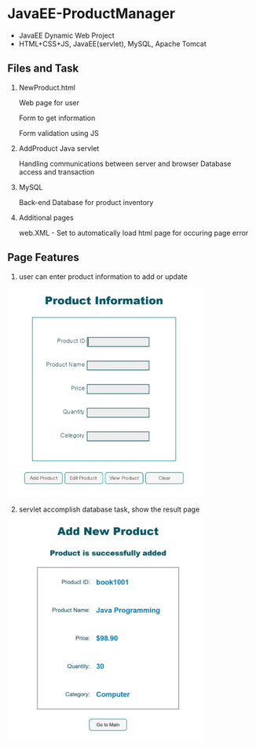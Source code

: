 # JavaEE-ProductManager
- JavaEE Dynamic Web Project
- HTML+CSS+JS, JavaEE(servlet), MySQL, Apache Tomcat

Files and Task
----------------

1. NewProduct.html 

   Web page for user 
   
   Form to get information
   
   Form validation using JS
  
  
2. AddProduct Java servlet

   Handling communications between server and browser
   Database access and transaction 
    
3. MySQL

   Back-end Database for product inventory


4. Additional pages

    web.XML - Set to automatically load html page for occuring page error
    

 Page Features
 ----------------
 
1. user can enter product information to add or update 

<img src="https://github.com/JieunKwon/JavaEE-ProductManager/blob/master/Capture_html.JPG" width="400">

2. servlet accomplish database task, show the result page 

<img src="https://github.com/JieunKwon/JavaEE-ProductManager/blob/master/Capture_add.JPG" width="400">

 

